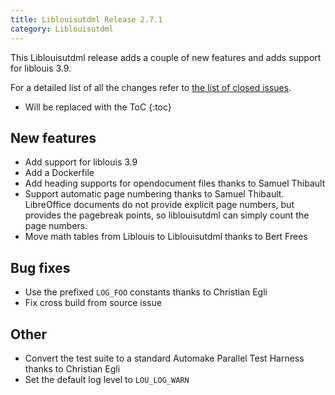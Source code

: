 ```yaml
---
title: Liblouisutdml Release 2.7.1
category: Liblouisutdml
---
```


This Liblouisutdml release adds a couple of new features and adds support for liblouis 3.9.

For a detailed list of all the changes refer to [the list of closed issues](https://github.com/liblouis/liblouisutdml/milestone/4?closed=1).

* Will be replaced with the ToC
{:toc}

## New features

-   Add support for liblouis 3.9
-   Add a Dockerfile
-   Add heading supports for opendocument files thanks to Samuel Thibault
-   Support automatic page numbering thanks to Samuel Thibault. LibreOffice documents do not provide explicit page numbers, but provides the pagebreak points, so liblouisutdml can simply count the page numbers.
-   Move math tables from Liblouis to Liblouisutdml thanks to Bert Frees

## Bug fixes

-   Use the prefixed `LOG_FOO` constants thanks to Christian Egli
-   Fix cross build from source issue

## Other

-   Convert the test suite to a standard Automake Parallel Test Harness thanks to Christian Egli
-   Set the default log level to `LOU_LOG_WARN`

